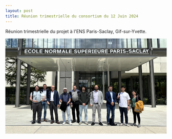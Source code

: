 ```yaml
---
layout: post
title: Réunion trimestrielle du consortium du 12 Juin 2024
---
```



Réunion trimestrielle du projet à l'ENS Paris-Saclay, Gif-sur-Yvette. 

<div class="image-row">
    <div class="image-column">
        <a href="/public/ens.jpg" target="_blank">
            <img src="/public/ens.jpg" alt="Cliquez pour voir la photo">
        </a>
    </div>

</div>


